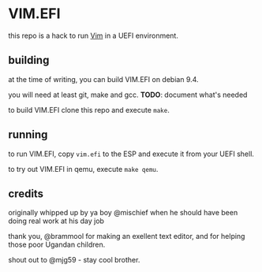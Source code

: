# VIM.EFI

this repo is a hack to run [Vim](https://github.com/vim/vim) in a UEFI environment.

## building

at the time of writing, you can build VIM.EFI on debian 9.4.

you will need at least git, make and gcc. **TODO**: document what's needed

to build VIM.EFI clone this repo and execute `make`.

## running

to run VIM.EFI, copy `vim.efi` to the ESP and execute it from your UEFI shell.

to try out VIM.EFI in qemu, execute `make qemu`.

## credits

originally whipped up by ya boy @mischief when he should have been doing real work at his day job

thank you, @brammool for making an exellent text editor, and for helping those poor Ugandan children.

shout out to @mjg59 - stay cool brother.

